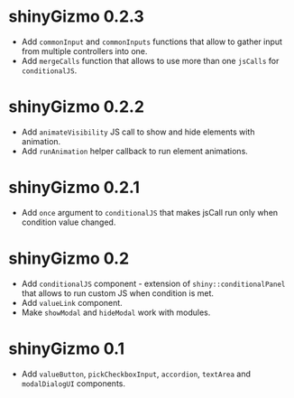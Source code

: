 # shinyGizmo 0.2.3

* Add `commonInput` and `commonInputs` functions that allow to gather input from multiple controllers into one.
* Add `mergeCalls` function that allows to use more than one `jsCalls` for `conditionalJS`.

# shinyGizmo 0.2.2

* Add `animateVisibility` JS call to show and hide elements with animation.
* Add `runAnimation` helper callback to run element animations.

# shinyGizmo 0.2.1

* Add `once` argument to `conditionalJS` that makes jsCall run only when condition value changed.

# shinyGizmo 0.2

* Add `conditionalJS` component - extension of `shiny::conditionalPanel` that allows to run custom JS when condition is met.
* Add `valueLink` component.
* Make `showModal` and `hideModal` work with modules.

# shinyGizmo 0.1

* Add `valueButton`, `pickCheckboxInput`, `accordion`, `textArea` and `modalDialogUI` components.
